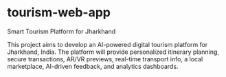 # tourism-web-app
Smart Tourism Platform for Jharkhand

This project aims to develop an AI-powered digital tourism platform for Jharkhand, India. The platform will provide personalized itinerary planning, secure transactions, AR/VR previews, real-time transport info, a local marketplace, AI-driven feedback, and analytics dashboards.
